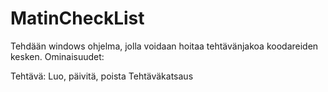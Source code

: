 # MatinCheckList

Tehdään windows ohjelma, jolla voidaan hoitaa tehtävänjakoa koodareiden kesken.
Ominaisuudet:

  Tehtävä: Luo, päivitä, poista
  Tehtäväkatsaus
  
  
